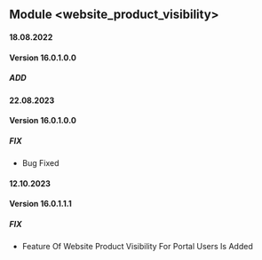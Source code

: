 ## Module <website_product_visibility>

#### 18.08.2022
#### Version 16.0.1.0.0
##### ADD

#### 22.08.2023
#### Version 16.0.1.0.0
##### FIX
- Bug Fixed 

#### 12.10.2023
#### Version 16.0.1.1.1
##### FIX
- Feature Of Website Product Visibility For Portal Users Is Added
